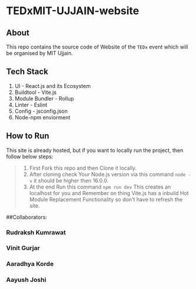# TEDxMIT-UJJAIN-website
## About
This repo contains the source code of Website of the `TEDx` event which will be organised by MIT Ujjain.

## Tech Stack
1. UI - React.js and its Ecosystem
1. Buildtool - Vite.js
1. Module Bundler - Rollup
1. Linter - Eslint
1. Config - jsconfig.json
1. Node-npm enviorment

## How to Run 
This site is already hosted, but if you want to locally run the project, then follow below steps:
> 1. First Fork this repo and then Clone it locally.
> 1. After cloning check Your Node.js version via this command `node -v` it should be higher then 16.0.0.
> 1. At the end Run this command `npm run dev` This creates an localhost for you and Remember on thing Vite.js has a inbuild Hot Module Replacement Functionality so don't have to refresh the site.
>
##Collaborators:
### Rudraksh Kumrawat
### Vinit Gurjar
### Aaradhya Korde
### Aayush Joshi
